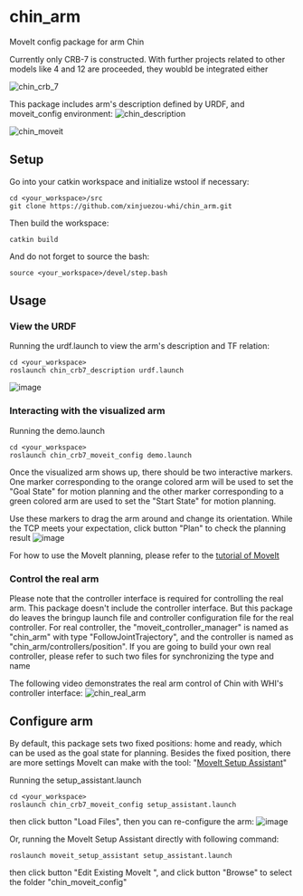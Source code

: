 # chin_arm
MoveIt config package for arm Chin

Currently only CRB-7 is constructed. With further projects related to other models like 4 and 12 are proceeded, they woubld be integrated either

![chin_crb_7](https://user-images.githubusercontent.com/72239958/219651981-627b9100-2daa-47d1-b5ec-32d2eb57460c.png)


This package includes arm's description defined by URDF, and moveit_config environment:
![chin_description](https://user-images.githubusercontent.com/72239958/219312265-73d45d7f-fae2-4bc7-9363-23ba745fddfa.gif)

![chin_moveit](https://user-images.githubusercontent.com/72239958/219311389-f6b9a315-4da6-4bfe-93ba-fe919573c1b6.gif)

## Setup
Go into your catkin workspace and initialize wstool if necessary:
```
cd <your_workspace>/src
git clone https://github.com/xinjuezou-whi/chin_arm.git
```

Then build the workspace:
```
catkin build
```

And do not forget to source the bash:
```
source <your_workspace>/devel/step.bash
```

## Usage
### View the URDF
Running the urdf.launch to view the arm's description and TF relation: 
```
cd <your_workspace>
roslaunch chin_crb7_description urdf.launch
```
![image](https://user-images.githubusercontent.com/72239958/219314281-e5eea179-324c-47e2-be29-86b7e4816b74.png)

### Interacting with the visualized arm
Running the demo.launch
```
cd <your_workspace>
roslaunch chin_crb7_moveit_config demo.launch
```
Once the visualized arm shows up, there should be two interactive markers. One marker corresponding to the orange colored arm will be used to set the "Goal State" for motion planning and the other marker corresponding to a green colored arm are used to set the "Start State" for motion planning.

Use these markers to drag the arm around and change its orientation. While the TCP meets your expectation, click button "Plan" to check the planning result
![image](https://user-images.githubusercontent.com/72239958/219316323-0cf5cb68-21c7-46e3-ac51-96a3712a1c1b.png)

For how to use the MoveIt planning, please refer to the [tutorial of MoveIt](https://ros-planning.github.io/moveit_tutorials/doc/quickstart_in_rviz/quickstart_in_rviz_tutorial.html)

### Control the real arm
Please note that the controller interface is required for controlling the real arm. This package doesn't include the controller interface. But this package do leaves the bringup launch file and controller configuration file for the real controller. For real controller, the "moveit_controller_manager" is named as "chin_arm" with type "FollowJointTrajectory", and the controller is named as "chin_arm/controllers/position". If you are going to build your own real controller, please refer to such two files for synchronizing the type and name

The following video demonstrates the real arm control of Chin with WHI's controller interface:
![chin_real_arm](https://user-images.githubusercontent.com/72239958/219322441-8f9dced2-a9ee-40ef-82f2-4eb5001caff8.gif)

## Configure arm
By default, this package sets two fixed positions: home and ready, which can be used as the goal state for planning. Besides the fixed position, there are more settings MoveIt can make with the tool: "[MoveIt Setup Assistant](https://ros-planning.github.io/moveit_tutorials/doc/setup_assistant/setup_assistant_tutorial.html)"

Running the setup_assistant.launch
```
cd <your_workspace>
roslaunch chin_crb7_moveit_config setup_assistant.launch
```
then click button "Load Files", then you can re-configure the arm:
![image](https://user-images.githubusercontent.com/72239958/219829869-d83c8cfb-f34f-452f-a7a8-542d7913a77e.png)

Or, running the MoveIt Setup Assistant directly with following command:
```
roslaunch moveit_setup_assistant setup_assistant.launch
```
then click button "Edit Existing MoveIt ", and click button "Browse" to select the folder "chin_moveit_config"
